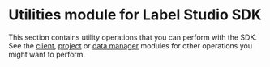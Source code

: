# Utilities module for Label Studio SDK 

This section contains utility operations that you can perform with the SDK. See the [client](client.html), [project](project.html) or [data manager](data_manager.html) modules for other operations you might want to perform. 